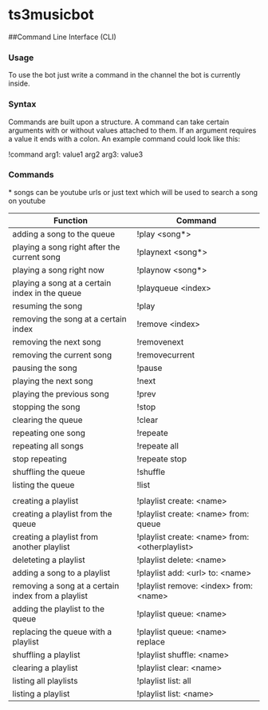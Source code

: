 # ts3musicbot

##Command Line Interface (CLI)

### Usage
To use the bot just write a command in the channel the bot is currently inside.

### Syntax
Commands are built upon a structure.
A command can take certain arguments with or without values attached to them. If an argument requires a value it ends with a colon.
An example command could look like this:

!command arg1: value1 arg2 arg3: value3

### Commands
\* songs can be youtube urls or just text which will be used to search a song on youtube	

| Function                                           | Command |
| ---                                                | --- | 
| adding a song to the queue                         | !play \<song*> |
| playing a song right after the current song        | !playnext \<song*> |
| playing a song right now                           | !playnow \<song*> |
| playing a song at a certain index in the queue     | !playqueue \<index> |
| resuming the song                                  | !play |
| removing the song at a certain index               | !remove \<index> |
| removing the next song                             | !removenext |
| removing the current song                          | !removecurrent |
| pausing the song                                   | !pause |
| playing the next song                              | !next |
| playing the previous song                          | !prev |
| stopping the song                                  | !stop |
| clearing the queue                                 | !clear |
| repeating one song                                 | !repeate |
| repeating all songs                                | !repeate all |
| stop repeating                                     | !repeate stop |
| shuffling the queue                                | !shuffle |
| listing the queue                                  | !list |
|                                                    |
| creating a playlist                                | !playlist create: \<name> |
| creating a playlist from the queue                 | !playlist create: \<name> from: queue |
| creating a playlist from another playlist          | !playlist create: \<name> from: \<otherplaylist> |
| deleteting a playlist                              | !playlist delete: \<name> |
| adding a song to a playlist                        | !playlist add: \<url> to: \<name> |
| removing a song at a certain index from a playlist | !playlist remove: \<index> from: \<name> |
| adding the playlist to the queue                   | !playlist queue: \<name> |
| replacing the queue with a playlist                | !playlist queue: \<name> replace |
| shuffling a playlist                               | !playlist shuffle: \<name> |
| clearing a playlist                                | !playlist clear: \<name> |
| listing all playlists                              | !playlist list: all |
| listing a playlist                                 | !playlist list: \<name> |
